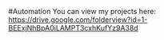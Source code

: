 #Automation
You can view my projects here:
https://drive.google.com/folderview?id=1-BEExjNhBpA0iLAMPT3cxhKufYz9A38d
